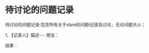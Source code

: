 <!--
 * @Author: yangjun_d 295967654@qq.com
 * @Date: 2025-09-01 02:23:19
 * @LastEditors: yangjun_d 295967654@qq.com
 * @LastEditTime: 2025-09-01 02:44:44
 * @FilePath: /lio_project_wk/src/lio_project/doc/issuse_discuss.md
 * @Description: 这是默认设置,请设置`customMade`, 打开koroFileHeader查看配置 进行设置: https://github.com/OBKoro1/koro1FileHeader/wiki/%E9%85%8D%E7%BD%AE
-->

# 待讨论的问题记录

待讨论的问题记录:包含所有关于slam的问题i记录及讨论，无论问题大小；

1、【记录人】描述---
想法：

结果：
